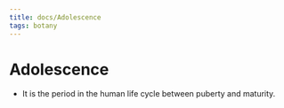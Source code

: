 ```yaml
---
title: docs/Adolescence
tags: botany
---
```


# Adolescence
- It is the period in the human life cycle between puberty and maturity.